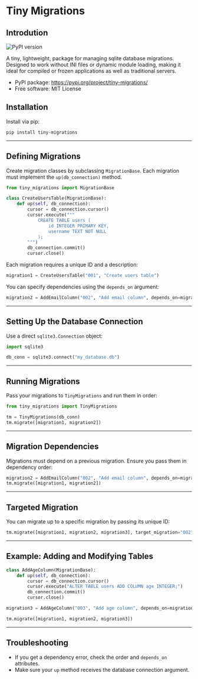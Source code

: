 # Tiny Migrations

## Introdution

![PyPI version](https://img.shields.io/pypi/v/tiny-migrations.svg)


A tiny, lightweight, package for managing sqlite database migrations. Designed to work without INI files or dynamic module loading, making it ideal for compiled or frozen applications as well as traditional servers.

* PyPI package: https://pypi.org/project/tiny-migrations/
* Free software: MIT License

## Installation

Install via pip:

```sh
pip install tiny-migrations
```

---

## Defining Migrations

Create migration classes by subclassing `MigrationBase`. Each migration must implement the `up(db_connection)` method.

```python
from tiny_migrations import MigrationBase

class CreateUsersTable(MigrationBase):
    def up(self, db_connection):
        cursor = db_connection.cursor()
        cursor.execute("""
            CREATE TABLE users (
                id INTEGER PRIMARY KEY,
                username TEXT NOT NULL
            );
        """)
        db_connection.commit()
        cursor.close()
```

Each migration requires a unique ID and a description:

```python
migration1 = CreateUsersTable("001", "Create users table")
```

You can specify dependencies using the `depends_on` argument:

```python
migration2 = AddEmailColumn("002", "Add email column", depends_on=migration1)
```

---

## Setting Up the Database Connection

Use a direct `sqlite3.Connection` object:

```python
import sqlite3

db_conn = sqlite3.connect("my_database.db")
```

---

## Running Migrations

Pass your migrations to `TinyMigrations` and run them in order:

```python
from tiny_migrations import TinyMigrations

tm = TinyMigrations(db_conn)
tm.migrate([migration1, migration2])
```

---

## Migration Dependencies

Migrations must depend on a previous migration. Ensure you pass them in dependency order:

```python
migration2 = AddEmailColumn("002", "Add email column", depends_on=migration1)
tm.migrate([migration1, migration2])
```

---

## Targeted Migration

You can migrate up to a specific migration by passing its unique ID:

```python
tm.migrate([migration1, migration2, migration3], target_migration="002")
```

---

## Example: Adding and Modifying Tables

```python
class AddAgeColumn(MigrationBase):
    def up(self, db_connection):
        cursor = db_connection.cursor()
        cursor.execute("ALTER TABLE users ADD COLUMN age INTEGER;")
        db_connection.commit()
        cursor.close()

migration3 = AddAgeColumn("003", "Add age column", depends_on=migration2)

tm.migrate([migration1, migration2, migration3])
```

---

## Troubleshooting

- If you get a dependency error, check the order and `depends_on` attributes.
- Make sure your `up` method receives the database connection argument.
